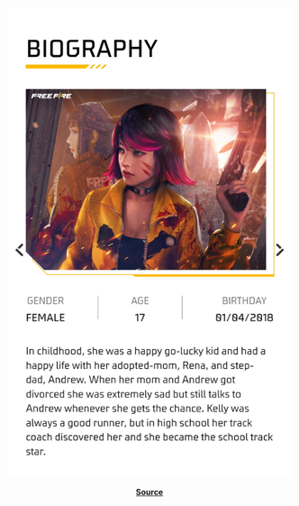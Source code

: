 <div align="center">

<img src="https://github.com/ikx7a/Kelly/blob/main/Resources/Biography.jpg">

[**Source**](https://ff.garena.com/en/chars/1)
